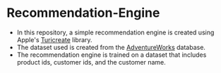 # Recommendation-Engine
- In this repository, a simple recommendation engine is created using Apple's [Turicreate](https://github.com/apple/turicreate) library.
- The dataset used is created from the [AdventureWorks](https://docs.microsoft.com/en-us/sql/samples/adventureworks-install-configure?view=sql-server-ver15&tabs=ssms) database.
- The recommendation engine is trained on a dataset that includes product ids, customer ids, and the customer name.
